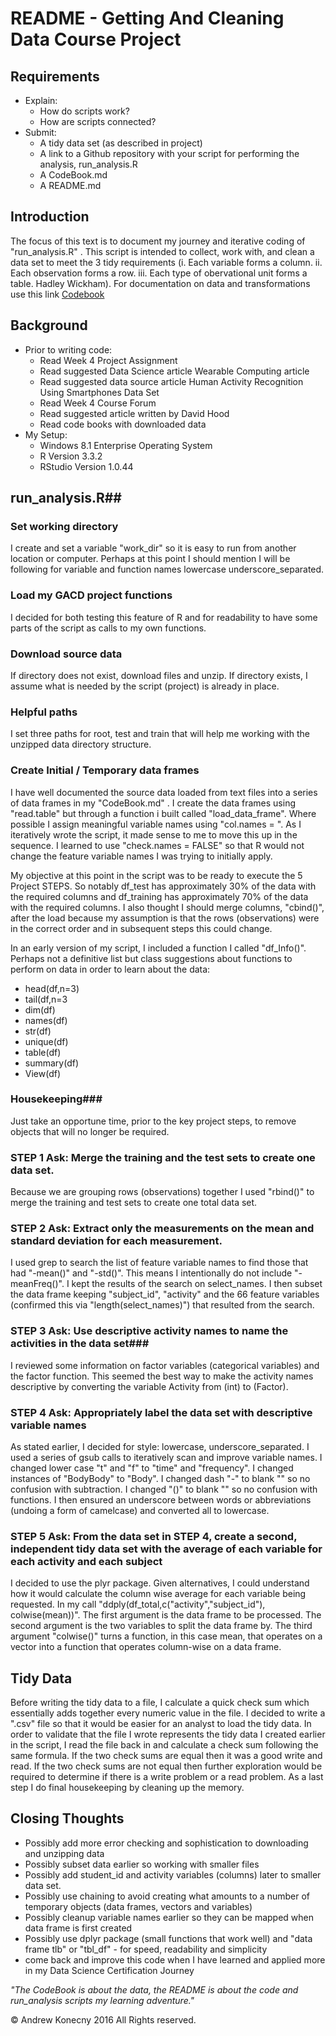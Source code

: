 # README - Getting And Cleaning Data Course Project #
## Requirements ##
- Explain:
	- How do scripts work?
	- How are scripts connected?
- Submit:
	- A tidy data set (as described in project)
	- A link to a Github repository with your script for performing the analysis, run_analysis.R
	- A CodeBook.md
	- A README.md


## Introduction ##
The focus of this text is to document my journey and iterative coding of "run_analysis.R" .  This script is intended to collect, work with, and clean a data set to meet the 3 tidy requirements (i. Each variable forms a column. ii. Each observation forms a row. iii. Each type of obervational unit forms a table. Hadley Wickham).   For documentation on data and transformations use this link [Codebook](https://github.com/KonecnyA/GACD-Final-Project/blob/master/CodeBook.md)

## Background ##
- Prior to writing code:
	- Read Week 4 Project Assignment
	- Read suggested Data Science article Wearable Computing article
	- Read suggested data source article Human Activity Recognition Using Smartphones Data Set
	- Read Week 4 Course Forum
	- Read suggested article written by David Hood
	- Read code books with downloaded data
- My Setup:
	- Windows 8.1 Enterprise Operating System
	- R Version 3.3.2
	- RStudio Version 1.0.44

## run_analysis.R##
### Set working directory ###
I create and set a variable "work\_dir" so it is easy to run from another location or computer. Perhaps at this point I should mention I will be following for variable and function names lowercase underscore\_separated.

### Load my GACD project functions ###
I decided for both testing this feature of R and for readability to have some parts of the script as calls to my own functions.

### Download source data ###
If directory does not exist, download files and unzip. If directory exists, I assume what is needed by the script (project) is already in place.

### Helpful paths ###
I set three paths for root, test and train that will help me working with the unzipped data directory structure.

### Create Initial / Temporary data frames ###
I have well documented the source data loaded from text files into a series of data frames in my "CodeBook.md" . I create the data frames using "read.table" but through a function i built called "load\_data\_frame". Where possible I assign meaningful variable names using "col.names = ". As I iteratively wrote the script, it made sense to me to move this up in the sequence. I learned to use "check.names = FALSE" so that R would not change the feature variable names I was trying to initially apply.

My objective at this point in the script was to be ready to execute the 5 Project STEPS. So notably df\_test has approximately 30% of the data with the required columns and df\_training has approximately 70% of the data with the required columns. I also thought I should merge columns, "cbind()", after the load because my assumption is that the rows (observations) were in the correct order and in subsequent steps this could change.

In an early version of my script, I included a function I called "df_Info()". Perhaps not  a definitive list but class suggestions about functions to perform on data in order to learn about the data:

- head(df,n=3)
- tail(df,n=3
- dim(df)
- names(df)
- str(df)
- unique(df)
- table(df)
- summary(df)
- View(df) 

### Housekeeping###
Just take an opportune time, prior to the key project steps, to remove objects that will no longer be required.

### STEP 1 Ask: Merge the training and the test sets to create one data set. ###
Because we are grouping rows (observations) together I used "rbind()" to merge the training and test sets to create one total data set.

### STEP 2 Ask: Extract only the measurements on the mean and standard deviation for each measurement. ###
I used grep to search the list of feature variable names to find those that had "-mean()" and "-std()". This means I intentionally do not include "-meanFreq()". I kept the results of the search on select\_names.  I then subset the data frame keeping "subject\_id", "activity" and the 66 feature variables (confirmed this via "length(select\_names)") that resulted from the search.

### STEP 3 Ask: Use descriptive activity names to name the activities in the data set###
I reviewed some information on factor variables (categorical variables) and the factor function. This seemed the best way to make the activity names descriptive by converting the variable Activity from (int) to (Factor).

### STEP 4 Ask: Appropriately label the data set with descriptive variable names ###
As stated earlier, I decided for style: lowercase, underscore\_separated.  I used a series of gsub calls to iteratively scan and improve variable names. I changed lower case "t" and "f" to "time" and "frequency". I changed instances of "BodyBody" to "Body". I changed dash "-" to blank "" so no confusion with subtraction.  I changed "()" to blank "" so no confusion with functions. I then ensured an underscore between words or abbreviations (undoing a form of camelcase) and converted all to lowercase.

### STEP 5 Ask: From the data set in STEP 4, create a second, independent tidy data set with the average of each variable for each activity and each subject ###
I decided to use the plyr package. Given alternatives, I could understand how it would calculate the column wise average for each variable being requested.
In my call "ddply(df\_total,c("activity","subject\_id"), colwise(mean))". The first argument is the data frame to be processed. The second argument is the two variables to split the data frame by. The third argument "colwise()" turns a function, in this case mean, that operates on a vector into a function that operates column-wise on a data frame.

## Tidy Data ##
Before writing the tidy data to a file, I calculate a quick check sum which essentially adds together every numeric value in the file.  I decided to write a ".csv" file so that it would be easier for an analyst to load the tidy data. In order to validate that the file I wrote represents the tidy data I created earlier in the script, I read the file back in and calculate a check sum following the same formula.  If the two check sums are equal then it was a good write and read.  If the two check sums are not equal then further exploration would be required to determine if there is a write problem or a read problem. As a last step I do final housekeeping by cleaning up the memory.

## Closing Thoughts ##
- Possibly add more error checking and sophistication to downloading and unzipping data
- Possibly subset data earlier so working with smaller files
- Possibly add student\_id and activity variables (columns) later to smaller data set.
- Possibly use chaining to avoid creating what amounts to a number of temporary objects (data frames, vectors and variables)
- Possibly cleanup variable names earlier so they can be mapped when data frame is first created
- Possibly use dplyr package (small functions that work well) and "data frame tlb" or "tbl_df" - for speed, readability and simplicity
- come back and improve this code when I have learned and applied more in my Data Science Certification Journey

*"The CodeBook is about the data, the README is about the code and run\_analysis scripts my learning adventure."*

© Andrew Konecny 2016 All Rights reserved.